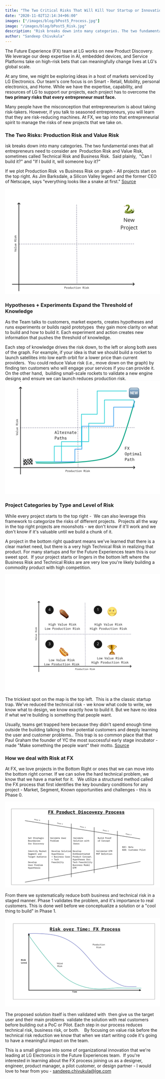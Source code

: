 ```yaml
---
title: "The Two Critical Risks That Will Kill Your Startup or Innovation"
date: "2020-11-02T12:14:34+06:00"
images: ["/images/blog/bPost5_Process.jpg"]
image: "/images/blog/bPost5_Risk.jpg"
description: "Risk breaks down into many categories. The two fundamental ones that all entrepreneurs need to consider are  Production Risk and Value Risk, sometimes called Technical Risk and Business Risk."
author: "Sandeep Chivukula"
---
```


The Future Experience (FX) team at LG works on new Product Discovery. We leverage our deep expertise in AI, embedded devices, and Service Platforms take on high-risk bets that can meaningfully change lives at LG's global scale.  

At any time, we might be exploring ideas in a host of markets serviced by LG Electronics. Our team's core focus is on Smart - Retail, Mobility, personal electronics, and Home. While we have the expertise, capability, and resources of LG to support our projects, each project has to overcome the **two primary risks that every entrepreneur must face.**  

Many people have the misconception that entrepreneurism is about taking risk-takers. However, if you talk to seasoned entrepreneurs, you will learn that they are risk-reducing machines. At FX, we tap into that entrepreneurial spirit to manage the risks of new projects that we take on. 

### The Two Risks: Production Risk and Value Risk

isk breaks down into many categories. The two fundamental ones that all entrepreneurs need to consider are  Production Risk and Value Risk, sometimes called Technical Risk and Business Risk.  Said plainly,  "Can I build it?" and "If I build it, will someone buy it?" 

If we plot Production Risk  vs Business Risk on graph - All projects start on the top right. As Jim Barksdale, a Silicon Valley legend and the former CEO of Netscape, says "everything looks like a snake at first." [Source](https://hbr.org/2014/06/dont-play-with-dead-snakes-and-other-management-advice)

![Two by Two Production and Value Risk](/images/blog/bPost5_Img-1.jpg)

### Hypotheses + Experiments Expand the Threshold of Knowledge

As the Team talks to customers, market experts, creates hypotheses and runs experiments or builds rapid prototypes  they gain more clarity on what to build and how to build it. Each experiment and action creates new  information that pushes the threshold of knowledge. 

Each step of knowledge drives the risk down, to the left or along both axes of the graph. For example, if your idea is that we should build a rocket to launch satellites into low earth orbit for a lower price than current providers.  You could reduce Value risk (i.e., move down on the graph) by finding ten customers who will engage your services if you can provide it.  On the other hand,  building small-scale rockets to validate a new engine designs and ensure we can launch reduces production risk.
 
![Reducing Project Risk](/images/blog/bPost5_Img-2.jpg)

### Project Categories by Type and Level of Risk

While every project starts to the top right -  We can also leverage this framework to categorize the risks of different projects.  Projects all the way in the top right projects are moonshots - we don't know if it'll work and we don't know if it's valuable until we build a chunk of it.  

A project in the bottom right quadrant means we've learned that there is a clear market need, but there is a very high Technical Risk in realizing that product. For many startups and for the Future Experiences team this is our sweet spot.  If your project starts or lingers in the bottom left where the Business Risk and Technical Risks are are very low you're likely building a commodity product with high competition.

![Four Risk Quadrants](/images/blog/bPost5_Img-3.jpg)

The trickiest spot on the map is the top left.  This is a the classic startup trap. We've reduced the technical risk - we know what code to write, we know what to design, we know exactly how to build it. But we have no idea if what we're building is something that people want.  

Usually, teams get trapped here because they didn't spend enough time outside the building talking to their potential customers and deeply learning the user and customer problems.. This trap is so common place that that Paul Graham the founder of YC the most successful early stage incubator - made "Make something the people want" their motto. [Source](https://en.wikipedia.org/wiki/Y_Combinator)


### How we deal with Risk at FX

At FX, we love projects in the Bottom Right or ones that we can move into the bottom right corner. If we can solve the hard technical problem, we know that we have a market for it.   We utilize a structured method called the FX process that first identifies the key boundary conditions for any project - Market, Segment, Known opportunities and challenges - this is Phase 0. 

![FX Process](/images/blog/bPost5_Img-4.jpg)


From there we systematically reduce both business and technical risk in a staged manner. Phase 1 validates the problem, and it's importance to real customers. This is done well before we conceptualize a solution or a "cool thing to build" in Phase 1.   

![FX Process](/images/blog/bPost5_Img-5.jpg)

The proposed solution itself is then validated with  then give us the target user and their main problems  validate the solution with real customers before building out a PoC or Pilot. Each step in our process reduces technical risk, business risk, or both.    By focusing on value risk before the technical risk reduction we know that when we start writing code it's going to have a meaningful impact on the team. 

This is a small glimpse into some of organizational innovation that we're leading at LG Electronics in the Future Experiences team.  If you're interested in learning about the FX process joining us as a designer, engineer, product manager, a pilot customer, or design partner - I would love to hear from you - sandeep.chivukula@lge.com
